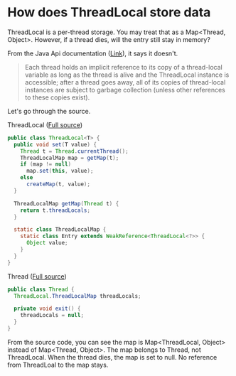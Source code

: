 # How does ThreadLocal store data

ThreadLocal is a per-thread storage. You may treat that as a Map<Thread, Object>. However, if a thread dies, will the entry still stay in memory?

From the Java Api documentation ([Link](https://docs.oracle.com/javase/8/docs/api/java/lang/ThreadLocal.html)), it says it doesn't.

> Each thread holds an implicit reference to its copy of a thread-local variable as long as the thread is alive and the ThreadLocal instance is accessible; after a thread goes away, all of its copies of thread-local instances are subject to garbage collection (unless other references to these copies exist).

Let's go through the source.

ThreadLocal ([Full source](http://grepcode.com/file/repository.grepcode.com/java/root/jdk/openjdk/8u40-b25/java/lang/ThreadLocal.java))

```java
public class ThreadLocal<T> {
  public void set(T value) {
    Thread t = Thread.currentThread();
    ThreadLocalMap map = getMap(t);
    if (map != null)
      map.set(this, value);
    else
      createMap(t, value);
  }

  ThreadLocalMap getMap(Thread t) {
    return t.threadLocals;
  }

  static class ThreadLocalMap {
    static class Entry extends WeakReference<ThreadLocal<?>> {
      Object value;
    }
  }
}
```

Thread ([Full source](http://grepcode.com/file/repository.grepcode.com/java/root/jdk/openjdk/8u40-b25/java/lang/Thread.java))

```java
public class Thread {
  ThreadLocal.ThreadLocalMap threadLocals;

  private void exit() {
    threadLocals = null;
  }
}
```

From the source code, you can see the map is Map<ThreadLocal, Object> instead of Map<Thread, Object>. The map belongs to Thread, not ThreadLocal. When the thread dies, the map is set to null. No reference from ThreadLoal to the map stays.
